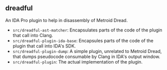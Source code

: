## dreadful

An IDA Pro plugin to help in disassembly of Metroid Dread.

* `src/dreadful-ast-matcher`: Encapsulates parts of the code of the plugin that call into Clang.
* `src/dreadful-plugin-ida-base`: Encapsules parts of the code of the plugin that call into IDA's SDK.
* `src/dreadful-plugin-dump`: A simple plugin, unrelated to Metroid Dread, that dumps pseudocode consumable by Clang in IDA's output window.
* `src/dreadful-plugin`: The actual implementation of the plugin.


